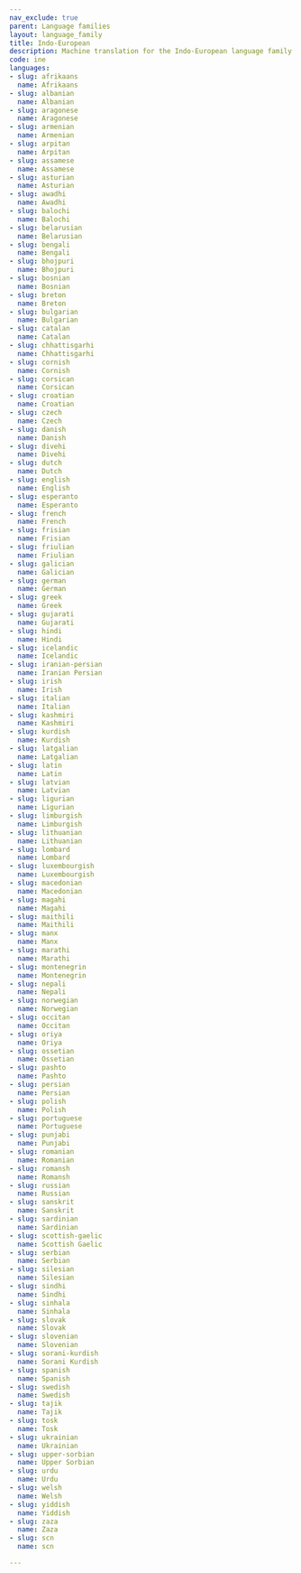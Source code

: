 ```yaml
---
nav_exclude: true
parent: Language families
layout: language_family
title: Indo-European
description: Machine translation for the Indo-European language family
code: ine
languages:
- slug: afrikaans
  name: Afrikaans
- slug: albanian
  name: Albanian
- slug: aragonese
  name: Aragonese
- slug: armenian
  name: Armenian
- slug: arpitan
  name: Arpitan
- slug: assamese
  name: Assamese
- slug: asturian
  name: Asturian
- slug: awadhi
  name: Awadhi
- slug: balochi
  name: Balochi
- slug: belarusian
  name: Belarusian
- slug: bengali
  name: Bengali
- slug: bhojpuri
  name: Bhojpuri
- slug: bosnian
  name: Bosnian
- slug: breton
  name: Breton
- slug: bulgarian
  name: Bulgarian
- slug: catalan
  name: Catalan
- slug: chhattisgarhi
  name: Chhattisgarhi
- slug: cornish
  name: Cornish
- slug: corsican
  name: Corsican
- slug: croatian
  name: Croatian
- slug: czech
  name: Czech
- slug: danish
  name: Danish
- slug: divehi
  name: Divehi
- slug: dutch
  name: Dutch
- slug: english
  name: English
- slug: esperanto
  name: Esperanto
- slug: french
  name: French
- slug: frisian
  name: Frisian
- slug: friulian
  name: Friulian
- slug: galician
  name: Galician
- slug: german
  name: German
- slug: greek
  name: Greek
- slug: gujarati
  name: Gujarati
- slug: hindi
  name: Hindi
- slug: icelandic
  name: Icelandic
- slug: iranian-persian
  name: Iranian Persian
- slug: irish
  name: Irish
- slug: italian
  name: Italian
- slug: kashmiri
  name: Kashmiri
- slug: kurdish
  name: Kurdish
- slug: latgalian
  name: Latgalian
- slug: latin
  name: Latin
- slug: latvian
  name: Latvian
- slug: ligurian
  name: Ligurian
- slug: limburgish
  name: Limburgish
- slug: lithuanian
  name: Lithuanian
- slug: lombard
  name: Lombard
- slug: luxembourgish
  name: Luxembourgish
- slug: macedonian
  name: Macedonian
- slug: magahi
  name: Magahi
- slug: maithili
  name: Maithili
- slug: manx
  name: Manx
- slug: marathi
  name: Marathi
- slug: montenegrin
  name: Montenegrin
- slug: nepali
  name: Nepali
- slug: norwegian
  name: Norwegian
- slug: occitan
  name: Occitan
- slug: oriya
  name: Oriya
- slug: ossetian
  name: Ossetian
- slug: pashto
  name: Pashto
- slug: persian
  name: Persian
- slug: polish
  name: Polish
- slug: portuguese
  name: Portuguese
- slug: punjabi
  name: Punjabi
- slug: romanian
  name: Romanian
- slug: romansh
  name: Romansh
- slug: russian
  name: Russian
- slug: sanskrit
  name: Sanskrit
- slug: sardinian
  name: Sardinian
- slug: scottish-gaelic
  name: Scottish Gaelic
- slug: serbian
  name: Serbian
- slug: silesian
  name: Silesian
- slug: sindhi
  name: Sindhi
- slug: sinhala
  name: Sinhala
- slug: slovak
  name: Slovak
- slug: slovenian
  name: Slovenian
- slug: sorani-kurdish
  name: Sorani Kurdish
- slug: spanish
  name: Spanish
- slug: swedish
  name: Swedish
- slug: tajik
  name: Tajik
- slug: tosk
  name: Tosk
- slug: ukrainian
  name: Ukrainian
- slug: upper-sorbian
  name: Upper Sorbian
- slug: urdu
  name: Urdu
- slug: welsh
  name: Welsh
- slug: yiddish
  name: Yiddish
- slug: zaza
  name: Zaza
- slug: scn
  name: scn

---
```


